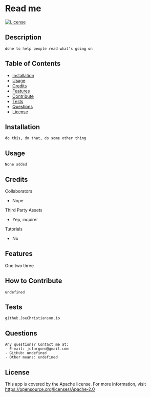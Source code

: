 # Read me
  
  [![License](https://img.shields.io/badge/License-Apache_2.0-blue.svg)](https://opensource.org/licenses/Apache-2.0)
  
## Description
    done to help people read what's going on
## Table of Contents

- [Installation](#installation)
- [Usage](#usage)
- [Credits](#credits)
- [Features](#features)
- [Contribute](#contribute)
- [Tests](#tests)
- [Questions](#questions)
- [License](#license)

## Installation

    do this, do that, do some other thing

## Usage

    None added

## Credits

  Collaborators
  - Nope

  Third Party Assets
  - Yep, inquirer

  Tutorials
  - No

## Features

  One two three

## How to Contribute

    undefined
  
## Tests

    github.JoeChristianson.io

## Questions

    Any questions? Contact me at:
    - E-mail: jcfargond@gmail.com
    - GitHub: undefined
    - Other means: undefined


## License

This app is covered by the Apache license. For more information, visit https://opensource.org/licenses/Apache-2.0

